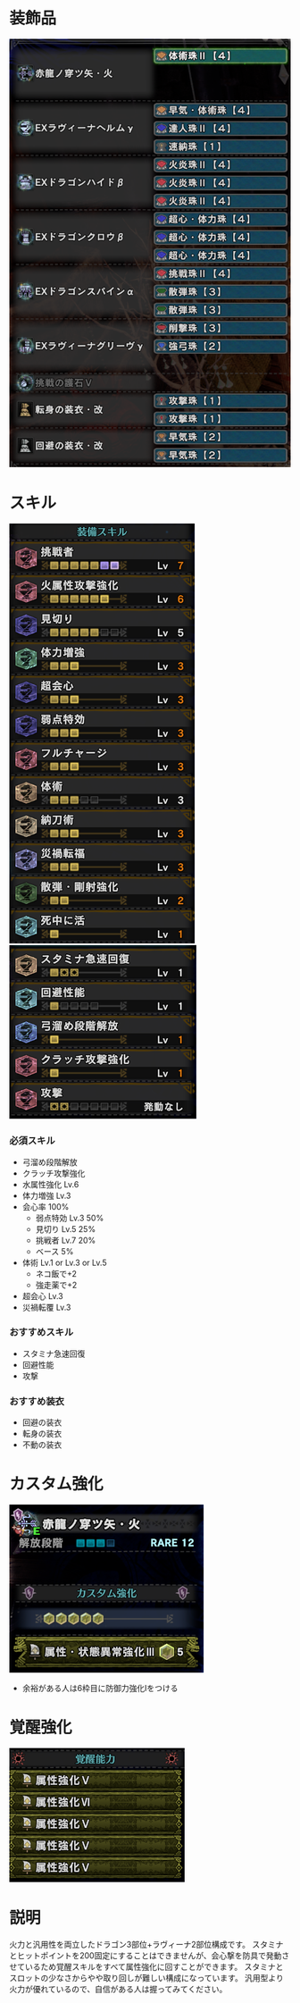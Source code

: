 # 装飾品
!["画像が読み込まれてないよ"](/images/14_3_1_jewels.png)


# スキル
!["画像が読み込まれてないよ"](/images/14_3_1_skills_1.png) !["画像が読み込まれてないよ"](/images/14_3_1_skills_2.png)

### 必須スキル
- 弓溜め段階解放
- クラッチ攻撃強化
- 水属性強化 Lv.6
- 体力増強 Lv.3
- 会心率 100%
  - 弱点特効 Lv.3 50%
  - 見切り Lv.5 25%
  - 挑戦者 Lv.7 20%
  - ベース 5%
- 体術 Lv.1 or Lv.3 or Lv.5
  - ネコ飯で+2
  - 強走薬で+2
- 超会心 Lv.3
- 災禍転覆 Lv.3

### おすすめスキル
- スタミナ急速回復
- 回避性能
- 攻撃

### おすすめ装衣
- 回避の装衣
- 転身の装衣
- 不動の装衣


# カスタム強化
!["画像が読み込まれてないよ"](/images/14_3_1_augmentations.png)

- 余裕がある人は6枠目に防御力強化Ⅰをつける


# 覚醒強化
!["画像が読み込まれてないよ"](/images/14_3_1_awakened_abilities.png)


# 説明
火力と汎用性を両立したドラゴン3部位+ラヴィーナ2部位構成です。
スタミナとヒットポイントを200固定にすることはできませんが、会心撃を防具で発動させているため覚醒スキルをすべて属性強化に回すことができます。
スタミナとスロットの少なさからやや取り回しが難しい構成になっています。
汎用型より火力が優れているので、自信がある人は握ってみてください。
